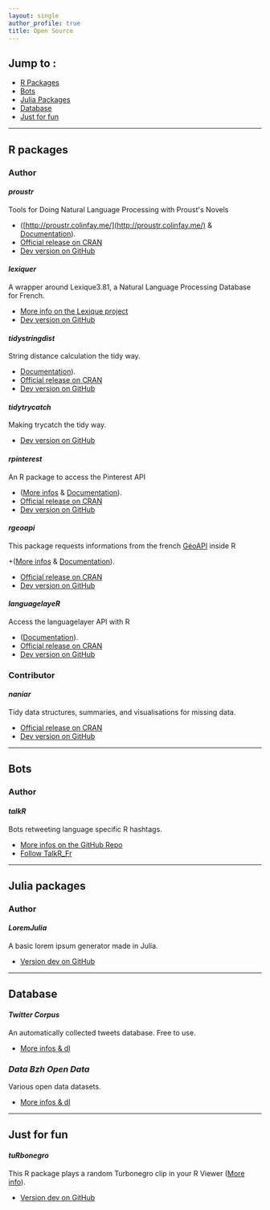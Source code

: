 ```yaml
---
layout: single
author_profile: true
title: Open Source
---
```


## Jump to : 

+ <a href="#rpackage">R Packages</a>
+ <a href="#bots">Bots</a>
+ <a href="#julia">Julia Packages</a>
+ <a href="#database">Database</a>
+ <a href="#fun">Just for fun</a>

___

<div id="rpackage"><h2>R packages</h2></div>

### Author

#### _proustr_

Tools for Doing Natural Language Processing with Proust's Novels 

+ ([http://proustr.colinfay.me/](http://proustr.colinfay.me/) & [Documentation](https://cran.r-project.org/web/packages/proustr/proustr.pdf)).
+ [Official release on CRAN](https://cran.r-project.org/web/packages/proustr/index.html)
+ [Dev version on GitHub](https://github.com/ColinFay/proustr)

#### _lexiquer_

A wrapper around Lexique3.81, a Natural Language Processing Database for French. 

+ [More info on the Lexique project](http://www.lexique.org)
+ [Dev version on GitHub](https://github.com/ColinFay/lexiquer)

#### _tidystringdist_

String distance calculation the tidy way.

+ [Documentation](https://cran.r-project.org/web/packages/tidystringdist/vignettes/Getting_started.html)).
+ [Official release on CRAN](https://cran.r-project.org/package=tidystringdist)
+ [Dev version on GitHub](https://github.com/ColinFay/tidystringdist)

#### _tidytrycatch_

Making trycatch the tidy way.

+ [Dev version on GitHub](https://github.com/ColinFay/tidytrycatch)

#### _rpinterest_

An R package to access the Pinterest API 

+ ([More infos](https://colinfay.me/rpinterest-package-r/) & [Documentation](https://cran.r-project.org/web/packages/rpinterest/rpinterest.pdf)).
+ [Official release on CRAN](https://cran.r-project.org/web/packages/rpinterest/index.html)
+ [Dev version on GitHub](https://github.com/ColinFay/rpinterest)

#### _rgeoapi_

This package requests informations from the french [GéoAPI](https://api.gouv.fr/api/geoapi.html) inside R 

+([More infos](https://colinfay.me/rgeoapi-v1/) & [Documentation](https://cran.r-project.org/web/packages/rgeoapi/rgeoapi.pdf)).
+ [Official release on CRAN](https://cran.r-project.org/web/packages/rgeoapi/index.html)
+ [Dev version on GitHub](https://github.com/ColinFay/rgeoapi)

#### _languagelayeR_

Access the languagelayer API with R 

+ ([Documentation](https://cran.r-project.org/web/packages/languagelayeR/languagelayeR.pdf)).
+ [Official release on CRAN](https://cran.r-project.org/web/packages/languagelayeR/index.html)
+ [Dev version on GitHub](https://github.com/ColinFay/languagelayeR)

### Contributor

#### _naniar_

Tidy data structures, summaries, and visualisations for missing data. 

+ [Official release on CRAN](https://cran.r-project.org/web/packages/naniar/index.html)
+ [Dev version on GitHub](https://github.com/njtierney/naniar)

___

<div id="bots"><h2>Bots</h2></div>

### Author 

#### _talkR_

Bots retweeting language specific R hashtags. 

+ [More infos on the GitHub Repo](https://github.com/ColinFay/talkR)
+ [Follow TalkR_Fr](https://twitter.com/talkR_FR)

___

<div id="julia"><h2>Julia packages</h2></div>

### Author

#### _LoremJulia_

A basic lorem ipsum generator made in Julia. 

+ [Version dev on GitHub](https://github.com/ColinFay/LoremJulia)
___

<div id="database"><h2>Database</h2></div>

#### _Twitter Corpus_

An automatically collected tweets database. Free to use. 

+ [More infos & dl](https://github.com/ColinFay/twitter_corpus)

### _Data Bzh Open Data_

Various open data datasets. 

+ [More infos & dl](http://data-bzh.fr/open-data/)

___
<div id="fun"><h2>Just for fun </h2></div>

#### _tuRbonegro_

This R package plays a random Turbonegro clip in your R Viewer ([More info](http://colinfay.me/rstats-turbonegro/)).

+ [Version dev on GitHub](https://github.com/ColinFay/tuRbonegro)

